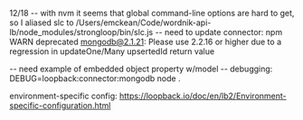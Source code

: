 12/18
-- with nvm it seems that global command-line options are hard to get, so I aliased slc to /Users/emckean/Code/wordnik-api-lb/node_modules/strongloop/bin/slc.js
-- need to update connector: npm WARN deprecated mongodb@2.1.21: Please use 2.2.16 or higher due to a regression in updateOne/Many upsertedId return value

-- need example of embedded object property w/model
-- debugging: DEBUG=loopback:connector:mongodb node .

environment-specific config: 
https://loopback.io/doc/en/lb2/Environment-specific-configuration.html